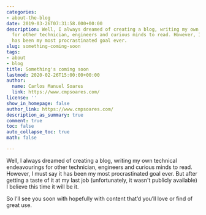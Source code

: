 ```yaml
---
categories:
- about-the-blog
date: 2019-03-26T07:31:58.000+00:00
description: Well, I always dreamed of creating a blog, writing my own technical endeavourings
  for other technician, engineers and curious minds to read. However, I must say it
  has been my most procrastinated goal ever.
slug: something-coming-soon
tags:
- about
- blog
title: Something's coming soon
lastmod: 2020-02-26T15:00:00+00:00
author:
  name: Carlos Manuel Soares
  link: https://www.cmpsoares.com/
license: ''
show_in_homepage: false
author_link: https://www.cmpsoares.com/
description_as_summary: true
comment: true
toc: false
auto_collapse_toc: true
math: false

---
```

Well, I always dreamed of creating a blog, writing my own technical endeavourings for other technician, engineers and curious minds to read. However, I must say it has been my most procrastinated goal ever. But after getting a taste of it at my last job (unfortunately, it wasn't publicly available) I believe this time it will be it.

So I’ll see you soon with hopefully with content that’d you’ll love or find of great use.
